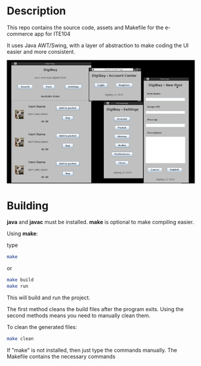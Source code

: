# Description

This repo contains the source code, assets and Makefile for the e-commerce app for ITE104

It uses Java AWT/Swing, with a layer of abstraction to make coding the UI easier and more consistent.

![Screenshot](assets/screenshot.png)

# Building
**java** and **javac** must be installed.
**make** is optional to make compiling easier.

Using **make**:

type

```bash
make
```

or 

```bash
make build
make run
```

This will build and run the project.

The first method cleans the build files after the program exits. Using the second methods means you need to manually clean them.

To clean the generated files:

```bash
make clean
```

If "make" is not installed, then just type the commands manually. The Makefile contains the necessary commands

